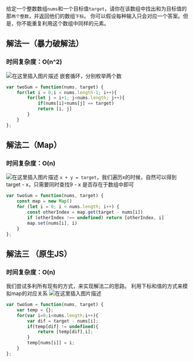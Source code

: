 
给定一个整数数组`nums`和一个目标值`target`，请你在该数组中找出和为目标值的那`两个整数`，并返回他们的数组`下标`。
你可以假设每种输入只会对应一个答案。但是，你不能重复利用这个数组中同样的元素。

## 解法一（暴力破解法）
### 时间复杂度：O(n^2)
![在这里插入图片描述](https://img-blog.csdnimg.cn/20191015170515727.png)
嵌套循环，分别枚举两个数
```js
var twoSum = function(nums, target) {
    for(let i = 0;i < nums.length-1; i++){
        for(let j = i+1; j<nums.length; j++){
            if(nums[i]+nums[j] == target)
            return [i, j]
        }
    }
};
```

## 解法二（Map）
### 时间复杂度：O(n)
![在这里插入图片描述](https://img-blog.csdnimg.cn/20191015171829343.png)
`x + y = target`，我们遍历x的时候，自然可以得到 target - x，只需要同时查找9 - x 是否存在于数组中即可
```js
var twoSum = function(nums, target) {
    const map = new Map()
    for (let i = 0; i < nums.length; i++) {
        const otherIndex = map.get(target - nums[i])
        if (otherIndex !== undefined) return [otherIndex, i]
        map.set(nums[i], i)
    }
};
```

## 解法三 （原生JS）
### 时间复杂度：O(n)
我们尝试多利所有现有的方式，来实现解法二的思路。
利用下标和值的方式来模拟map的对应关系
![在这里插入图片描述](https://img-blog.csdnimg.cn/20191015173055858.png)
```js
var twoSum = function(nums, target) {
    var temp = {};
    for(var i=0;i<nums.length;i++){
        var dif = target - nums[i];
        if(temp[dif] != undefined){
            return [temp[dif],i];
        }
        temp[nums[i]] = i;
    }
};
```